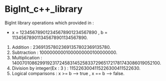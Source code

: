 # BigInt_c++_library
BigInt library operations which provided in :
- x = 123456789012345678901234567890 , b = 113456789011345678901134567890.
1. Addition : 236913578023691357802369135780.
2. Subtraction : 10000000001000000000100000000.
4. Multiplication : 14007010862991923172458314525833729651721781743086019052100.
5. Division by integer(Ex : 3 ) : 1152263004115226300411522630.
6. Logical comparisons : x >= b --> true , x == b --> false.
